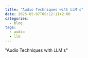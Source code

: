 ```yaml
---
title: "Audio Techniques with LLM's"
date: 2025-05-07T00:12:11+2:00
categories:
  - blog
tags:
  - audio
  - llm
---
```


"Audio Techniques with LLM's"

